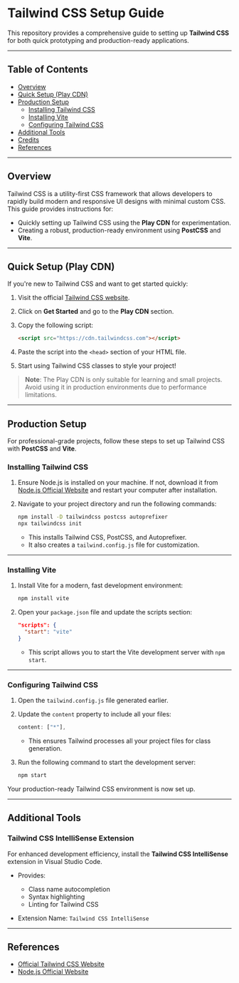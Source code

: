 # Tailwind CSS Setup Guide

This repository provides a comprehensive guide to setting up **Tailwind CSS** for both quick prototyping and production-ready applications.

---

## Table of Contents

- [Overview](#overview)
- [Quick Setup (Play CDN)](#quick-setup-play-cdn)
- [Production Setup](#production-setup)
  - [Installing Tailwind CSS](#installing-tailwind-css)
  - [Installing Vite](#installing-vite)
  - [Configuring Tailwind CSS](#configuring-tailwind-css)
- [Additional Tools](#additional-tools)
- [Credits](#credits)
- [References](#references)

---

## Overview

Tailwind CSS is a utility-first CSS framework that allows developers to rapidly build modern and responsive UI designs with minimal custom CSS. This guide provides instructions for:

- Quickly setting up Tailwind CSS using the **Play CDN** for experimentation.
- Creating a robust, production-ready environment using **PostCSS** and **Vite**.

---

## Quick Setup (Play CDN)

If you're new to Tailwind CSS and want to get started quickly:

1. Visit the official [Tailwind CSS website](https://tailwindcss.com/).
2. Click on **Get Started** and go to the **Play CDN** section.
3. Copy the following script:

   ```html
   <script src="https://cdn.tailwindcss.com"></script>
   ```

4. Paste the script into the `<head>` section of your HTML file.
5. Start using Tailwind CSS classes to style your project!

> **Note**: The Play CDN is only suitable for learning and small projects. Avoid using it in production environments due to performance limitations.

---

## Production Setup

For professional-grade projects, follow these steps to set up Tailwind CSS with **PostCSS** and **Vite**.

### Installing Tailwind CSS

1. Ensure Node.js is installed on your machine. If not, download it from [Node.js Official Website](https://nodejs.org/) and restart your computer after installation.

2. Navigate to your project directory and run the following commands:

   ```bash
   npm install -D tailwindcss postcss autoprefixer
   npx tailwindcss init
   ```

   - This installs Tailwind CSS, PostCSS, and Autoprefixer.
   - It also creates a `tailwind.config.js` file for customization.

---

### Installing Vite

1. Install Vite for a modern, fast development environment:

   ```bash
   npm install vite
   ```

2. Open your `package.json` file and update the scripts section:

   ```json
   "scripts": {
     "start": "vite"
   }
   ```

   - This script allows you to start the Vite development server with `npm start`.

---

### Configuring Tailwind CSS

1. Open the `tailwind.config.js` file generated earlier.
2. Update the `content` property to include all your files:

   ```javascript
   content: ["*"],
   ```

   - This ensures Tailwind processes all your project files for class generation.

3. Run the following command to start the development server:

   ```bash
   npm start
   ```

Your production-ready Tailwind CSS environment is now set up.

---

## Additional Tools

### Tailwind CSS IntelliSense Extension

For enhanced development efficiency, install the **Tailwind CSS IntelliSense** extension in Visual Studio Code.

- Provides:

  - Class name autocompletion
  - Syntax highlighting
  - Linting for Tailwind CSS

- Extension Name: `Tailwind CSS IntelliSense`

---

## References

- [Official Tailwind CSS Website](https://tailwindcss.com/)
- [Node.js Official Website](https://nodejs.org/) 
